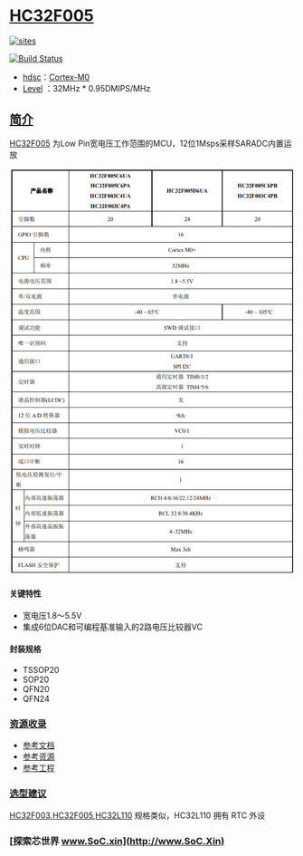 ﻿# [HC32F005](https://github.com/SoCXin/HC32F005)

[![sites](http://182.61.61.133/link/resources/SoC.png)](http://www.SoC.Xin)

[![Build Status](https://github.com/SoCXin/HC32F005/workflows/src/badge.svg)](https://github.com/SoCXin/HC32F005/actions/workflows/src.yml)

* [hdsc](https://www.hdsc.com.cn/)：[Cortex-M0](https://github.com/SoCXin/Cortex)
* [Level](https://github.com/SoCXin/Level) ：32MHz * 0.95DMIPS/MHz

## [简介](https://github.com/SoCXin/HC32F005/wiki)

[HC32F005](http://www.ti.com.cn/product/cn/HC32F005) 为Low Pin宽电压工作范围的MCU，12位1Msps采样SARADC内置运放


[![sites](docs/HC32F005.png)](https://www.hdsc.com.cn/Category83-1433)

#### 关键特性

* 宽电压1.8～5.5V
* 集成6位DAC和可编程基准输入的2路电压比较器VC

#### 封装规格

* TSSOP20
* SOP20
* QFN20
* QFN24

### [资源收录](https://github.com/SoCXin)

* [参考文档](docs/)
* [参考资源](src/)
* [参考工程](project/)

### [选型建议](https://github.com/SoCXin)

[HC32F003](https://github.com/SoCXin/HC32F005),[HC32F005](https://github.com/SoCXin/HC32F005),[HC32L110](https://github.com/SoCXin/HC32L110) 规格类似，HC32L110 拥有 RTC 外设

###  [探索芯世界 www.SoC.xin](http://www.SoC.Xin)
